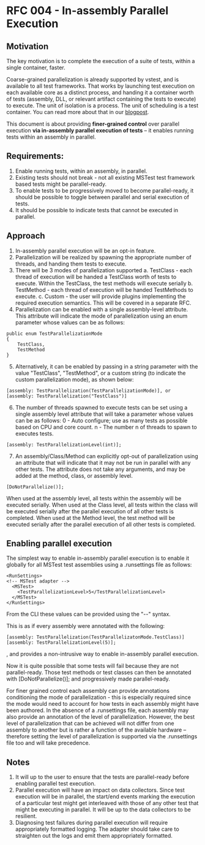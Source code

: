# RFC 004 - In-assembly Parallel Execution

## Motivation
The key motivation is to complete the execution of a suite of tests, within a single container, faster.

Coarse-grained parallelization is already supported by vstest, and is available to all test frameworks. That works by launching test execution on each available core as a distinct process, and handing it a container worth of tests (assembly, DLL, or relevant artifact containing the tests to execute) to execute. The unit of isolation is a process. The unit of scheduling is a test container. You can read more about that in our [blogpost](https://blogs.msdn.microsoft.com/visualstudioalm/2016/10/10/parallel-test-execution/).

This document is about providing __finer-grained control__ over parallel execution __via in-assembly parallel execution of tests__ – it enables running tests within an assembly in parallel.

## Requirements:
1. Enable running tests, within an assembly, in parallel.
2. Existing tests should not break - not all existing MSTest test framework based tests might be parallel-ready.
3. To enable tests to be progressively moved to become parallel-ready, it should be possible to toggle between parallel and serial execution of tests.
4. It should be possible to indicate tests that cannot be executed in parallel.

## Approach
1. In-assembly parallel execution will be an opt-in feature.
2. Parallelization will be realized by spawning the appropriate number of threads, and handing them tests to execute.
3. There will be 3 modes of parallelization supported
    a. TestClass - each thread of execution will be handed a TestClass worth of tests to execute. Within the TestClass, the test methods will execute serially
    b. TestMethod - each thread of execution will be handed TestMethods to execute.
    c. Custom - the user will provide plugins implementing the required execution semantics. This will be covered in a separate RFC. 
4. Parallelization can be enabled with a single assembly-level attribute. This attribute will indicate the mode of parallelization using an enum parameter whose values can be as follows:

```
public enum TestParallelizationMode
{
    TestClass,
    TestMethod
}
```
5. Alternatively, it can be enabled by passing in a string parameter with the value "TestClass", "TestMethod", or a custom string (to indicate the custom parallelization mode), as shown below:
```
[assembly: TestParallelization(TestParallelizationMode)], or
[assembly: TestParallelization("TestClass")]
```
6. The number of threads spawned to execute tests can be set using a single assembly level attribute that will take a parameter whose values can be as follows:
0 - Auto configure; use as many tests as possible based on CPU and core count.
n - The number n of threads to spawn to executes tests.
```
[assembly: TestParallelizationLevel(int)];
```
7. An assembly/Class/Method can explicitly opt-out of parallelization using an attribute that will indicate that it may not be run in parallel with any other tests. The attribute does not take any arguments, and may be added at the method, class, or assembly level.
```
[DoNotParallelize()];
```
When used at the assembly level, all tests within the assembly will be executed serially.
When used at the Class level, all tests within the class will be executed serially after the parallel execution of all other tests is completed.
When used at the Method level, the test method will be executed serially after the parallel execution of all other tests is completed.
 
## Enabling parallel execution
The simplest way to enable in-assembly parallel execution is to enable it globally for all MSTest test assemblies using a .runsettings file as follows:
```
<RunSettings>
<!-- MSTest adapter -->  
  <MSTest>
    <TestParallelizationLevel>5</TestParallelizationLevel>
  </MSTest>
</RunSettings>
```
From the CLI these values can be provided using the "--" syntax.

This is as if every assembly were annotated with the following:
```
[assembly: TestParallelization(TestParallelizatonMode.TestClass)]
[assembly: TestParallelizationLevel(5)];
```
, and provides a non-intrusive way to enable in-assembly parallel execution.

Now it is quite possible that some tests will fail because they are not parallel-ready. Those test methods or test classes can then be annotated with [DoNotParallelize()]; and progressively made parallel-ready.

For finer grained control each assembly can provide annotations conditioning the mode of parallelization - this is especially required since the mode would need to account for how tests in each assembly might have been authored. In the absence of a .runsettings file, each assembly may also provide an annotation of the level of parallelization. However, the best level of parallelization that can be achieved will not differ from one assembly to another but is rather a function of the available hardware – therefore setting the level of parallelization is supported via the .runsettings file too and will take precedence.

## Notes
1. It will up to the user to ensure that the tests are parallel-ready before enabling parallel test execution.
2. Parallel execution will have an impact on data collectors. Since test execution will be in parallel, the start/end events marking the execution of a particular test might get interleaved with those of any other test that might be executing in parallel. It will be up to the data collectors to be resilient.
3. Diagnosing test failures during parallel execution will require appropriately formatted logging. The adapter should take care to straighten out the logs and emit them appropriately formatted.
